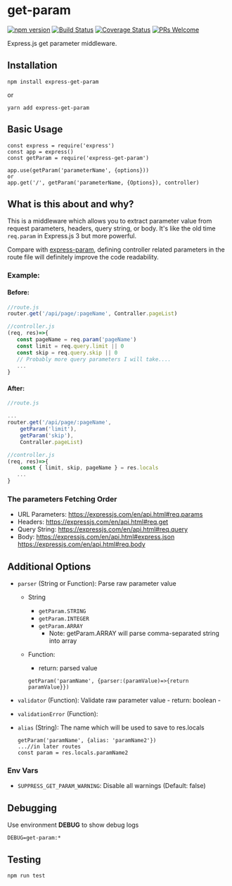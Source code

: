 # get-param
[![npm version](https://img.shields.io/npm/v/express-get-param.svg)](https://badge.fury.io/js/express-get-param)
[![Build Status](https://travis-ci.org/ryanhanwu/express-get-param.svg?branch=master)](https://travis-ci.org/ryanhanwu/express-get-param)
[![Coverage Status](https://coveralls.io/repos/github/ryanhanwu/express-get-param/badge.svg?branch=master)](https://coveralls.io/github/ryanhanwu/express-get-param?branch=master)
[![PRs Welcome](https://img.shields.io/badge/PRs-welcome-brightgreen.svg?style=flat-square)](http://makeapullrequest.com)

Express.js get parameter middleware.

## Installation
```
npm install express-get-param
```
or

```
yarn add express-get-param
```

## Basic Usage
```
const express = require('express')
const app = express()
const getParam = require('express-get-param')

app.use(getParam('parameterName', {options}))
or 
app.get('/', getParam('parameterName, {Options}), controller)
```

## What is this about and why?
This is a middleware which allows you to extract parameter value from request parameters, headers, query string, or body. It's like the old time `req.param` in Express.js 3 but more powerful.

Compare with [express-param](https://www.npmjs.com/package/express-param), defining controller related parameters in the route file will definitely improve the code readability.

### Example:
#### Before:

```route.js
//route.js
router.get('/api/page/:pageName', Contraller.pageList)
```

```controller.js
//controller.js
(req, res)=>{
   const pageName = req.param('pageName')
   const limit = req.query.limit || 0
   const skip = req.query.skip || 0
   // Probably more query parameters I will take....
   ...
}
```

#### After:

```route.js
//route.js

...
router.get('/api/page/:pageName',
	getParam('limit'),
	getParam('skip'),
	Contraller.pageList)
```

```controller.js
//controller.js
(req, res)=>{
	const { limit, skip, pageName } = res.locals
   ...
}
```
### The parameters Fetching Order
- URL Parameters:
     https://expressjs.com/en/api.html#req.params
- Headers:
     https://expressjs.com/en/api.html#req.get
- Query String:
     https://expressjs.com/en/api.html#req.query
- Body:
     https://expressjs.com/en/api.html#express.json
     https://expressjs.com/en/api.html#req.body


## Additional Options
- `parser` (String or Function): Parse raw parameter value
    - String
	    - `getParam.STRING`
	    - `getParam.INTEGER`
	    - `getParam.ARRAY`
	       - Note: getParam.ARRAY will parse comma-separated string into array
    - Function: 
	    - return: parsed value

		```
		getParam('paramName', {parser:(paramValue)=>{return paramValue}})
		```
- `validator` (Function): Validate raw parameter value
       - return: boolean
       - 
- `validationError` (Function):
- `alias` (String): 
	The name which will be used to save to res.locals

	```
	getParam('paramName', {alias: 'paramName2'})
	...//in later routes
	const param = res.locals.paramName2 
	```

### Env Vars
- `SUPPRESS_GET_PARAM_WARNING`: Disable all warnings (Default: false)

## Debugging
Use environment **DEBUG** to show debug logs

```
DEBUG=get-param:*
```

## Testing
```
npm run test
```


